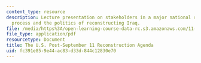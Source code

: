 ```yaml
---
content_type: resource
description: Lecture presentation on stakeholders in a major national reconstruction
  process and the politics of reconstructing Iraq.
file: /media/https%3A/open-learning-course-data-rc.s3.amazonaws.com/11-948-the-politics-of-reconstructing-iraq-spring-2005/fc391e859e44ac83d33d844c12830e70_lect4.pdf
file_type: application/pdf
resourcetype: Document
title: The U.S. Post-September 11 Reconstruction Agenda
uid: fc391e85-9e44-ac83-d33d-844c12830e70
---
```

